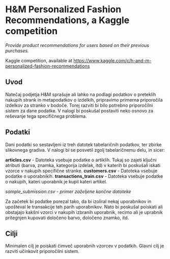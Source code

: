 # H&M Personalized Fashion Recommendations, a Kaggle competition
*Provide product recommendations for users based on their previous purchases.*

Kaggle competition, available at https://www.kaggle.com/c/h-and-m-personalized-fashion-recommendations

## Uvod

Natečaj podjetja H&M sprašuje ali lahko na podlagi podatkov o preteklih nakupih strank in metapodatkov o izdelkih, pripravimo primerna priporočila izdelkov za stranko v bodoče. Torej razviti bi bilo potrebno priporočilni sistem za dane podatke. V nalogi bi poskušal postaviti neko osnovo za reševanje tega specifičnega problema.

## Podatki

Dani podatki so sestavljeni iz treh datotek tabelaričnih podatkov, ter zbirke slikovnega gradiva. V nalogi bi se posvetil zgolj tabelaričnemu delu, in sicer:

**articles.csv** - Datoteka vsebuje podatke o artiklih. Tukaj so zajeti ključni atributi (barva, znamka, kategorija izdelak, itd) v katerih bi poskušali iskati vzorce v nakupih specifične stranke.
**customers.csv** - Datoteka vsebuje podatke o uporabnikih.
**transactions_train.csv** - Datoteka vsebuje podatke o nakupih, kateri uporabnik je kupil kateri artikel.

*sample_submission.csv - primer zaželjene končne datoteke*

Za začetek bi podatke porezal tako, da bi izoliral nekaj uporabnikov in upošteval le transakcije teh parih uporabnikov. Nato bi poskušal poiskati ali obstajajo kakšni vzorci v nakupih izbranih uporabnik, recimo ali je uprabnik pritegnjen kupovati določeno barvo, določeno znamko, itd.

## Cilji

Minimalen cilj je poiskati čimveč uporabnih vzorcev v podatkih. Glavni cilj je razviti učinkovit priporočilni sistem.
